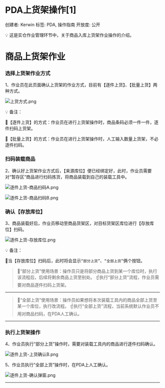 # PDA上货架操作[1]

创建者: Kerwin
标签: PDA, 操作指南
开放度: 公开

<aside>
💡 这是实仓作业管理环节中，关于商品入库上货架作业操作的介绍。

</aside>

# 商品上货架作业

### 选择上货架作业方式

1、作业员在此页面确认上货架的作业方式，目前有【逐件上货】、【批量上货】两种方式。

![上货方式.png](PDA%E4%B8%8A%E8%B4%A7%E6%9E%B6%E6%93%8D%E4%BD%9C%5B1%5D%20bdfbd82d78dd484a9ec56555d8c134bb/%25E4%25B8%258A%25E8%25B4%25A7%25E6%2596%25B9%25E5%25BC%258F.png)

<aside>
💡 备注：

📌【逐件上货】的方式：作业员在进行上货架操作时，商品条码必须一件一件，逐件扫码上货架。

📌【批量上货】的方式：作业员在进行上货架操作时，人工输入数量上货架，不必逐件扫码。

</aside>

### 扫码装载商品

2、确认好上货架作业方式后，【来源库位】便已经绑定好，此时，作业员需要对“暂存区“商品进行扫码拣货，将商品装载到自己的装载工具中。

![逐件上货-商品扫码A.png](PDA%E4%B8%8A%E8%B4%A7%E6%9E%B6%E6%93%8D%E4%BD%9C%5B1%5D%20bdfbd82d78dd484a9ec56555d8c134bb/%25E9%2580%2590%25E4%25BB%25B6%25E4%25B8%258A%25E8%25B4%25A7-%25E5%2595%2586%25E5%2593%2581%25E6%2589%25AB%25E7%25A0%2581A.png)

![逐件上货-商品扫码B.png](PDA%E4%B8%8A%E8%B4%A7%E6%9E%B6%E6%93%8D%E4%BD%9C%5B1%5D%20bdfbd82d78dd484a9ec56555d8c134bb/%25E9%2580%2590%25E4%25BB%25B6%25E4%25B8%258A%25E8%25B4%25A7-%25E5%2595%2586%25E5%2593%2581%25E6%2589%25AB%25E7%25A0%2581B.png)

### 确认【存放库位】

3、商品装载好后，作业员移动至商品货架区，对目标货架区库位进行【存放库位】扫码。

![逐件上货-存放库位.png](PDA%E4%B8%8A%E8%B4%A7%E6%9E%B6%E6%93%8D%E4%BD%9C%5B1%5D%20bdfbd82d78dd484a9ec56555d8c134bb/%25E9%2580%2590%25E4%25BB%25B6%25E4%25B8%258A%25E8%25B4%25A7-%25E5%25AD%2598%25E6%2594%25BE%25E5%25BA%2593%25E4%25BD%258D.png)

<aside>
💡 备注：

📌当【存放库位】扫码后，此时将会显示`“部分上货”`、`“全部上货”`俩个按钮。

</aside>

> 💬“部分上货”使用场景：操作员只是将部分商品上货到某一个库位时，执行该流程后，后续将剩余商品上货至别处。
☝️执行“部分上货”流程，作业员需要对商品逐件扫码上货架。
> 

---

> 💬“全部上货”使用场景：操作员如果想将本次装载工具内的商品全部上货至某一个库位，执行改流程。
☝️执行“全部上货”流程，当前系统默认作业员不用对商品扫码，在PDA人工确认。
> 

---

### 执行上货架操作

4、作业员执行“部分上货”操作时，需要对装载工具内的商品进行逐件扫码确认。

![逐件上货-上货确认B.png](PDA%E4%B8%8A%E8%B4%A7%E6%9E%B6%E6%93%8D%E4%BD%9C%5B1%5D%20bdfbd82d78dd484a9ec56555d8c134bb/%25E9%2580%2590%25E4%25BB%25B6%25E4%25B8%258A%25E8%25B4%25A7-%25E4%25B8%258A%25E8%25B4%25A7%25E7%25A1%25AE%25E8%25AE%25A4B.png)

5、作业员执行“全部上货”操作时，在PDA上人工确认。

![逐件上货-确认弹窗.png](PDA%E4%B8%8A%E8%B4%A7%E6%9E%B6%E6%93%8D%E4%BD%9C%5B1%5D%20bdfbd82d78dd484a9ec56555d8c134bb/%25E9%2580%2590%25E4%25BB%25B6%25E4%25B8%258A%25E8%25B4%25A7-%25E7%25A1%25AE%25E8%25AE%25A4%25E5%25BC%25B9%25E7%25AA%2597.png)

---